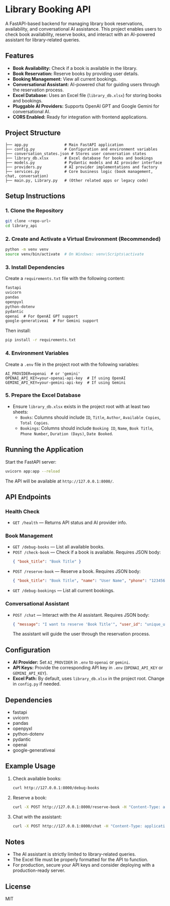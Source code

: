 # Library Booking API

A FastAPI-based backend for managing library book reservations, availability, and conversational AI assistance. This project enables users to check book availability, reserve books, and interact with an AI-powered assistant for library-related queries.

## Features
- **Book Availability:** Check if a book is available in the library.
- **Book Reservation:** Reserve books by providing user details.
- **Booking Management:** View all current bookings.
- **Conversational Assistant:** AI-powered chat for guiding users through the reservation process.
- **Excel Database:** Uses an Excel file (`library_db.xlsx`) for storing books and bookings.
- **Pluggable AI Providers:** Supports OpenAI GPT and Google Gemini for conversational AI.
- **CORS Enabled:** Ready for integration with frontend applications.

## Project Structure
```
├── app.py                # Main FastAPI application
├── config.py             # Configuration and environment variables
├── conversation_states.json # Stores user conversation states
├── library_db.xlsx       # Excel database for books and bookings
├── models.py             # Pydantic models and AI provider interface
├── providers.py          # AI provider implementations and factory
├── services.py           # Core business logic (book management, chat, conversation)
├── main.py, Library.py   # (Other related apps or legacy code)
```

## Setup Instructions

### 1. Clone the Repository
```bash
git clone <repo-url>
cd library_api
```

### 2. Create and Activate a Virtual Environment (Recommended)
```bash
python -m venv venv
source venv/bin/activate  # On Windows: venv\Scripts\activate
```

### 3. Install Dependencies
Create a `requirements.txt` file with the following content:
```txt
fastapi
uvicorn
pandas
openpyxl
python-dotenv
pydantic
openai  # For OpenAI GPT support
google-generativeai  # For Gemini support
```
Then install:
```bash
pip install -r requirements.txt
```

### 4. Environment Variables
Create a `.env` file in the project root with the following variables:
```
AI_PROVIDER=openai  # or 'gemini'
OPENAI_API_KEY=your-openai-api-key  # If using OpenAI
GEMINI_API_KEY=your-gemini-api-key  # If using Gemini
```

### 5. Prepare the Excel Database
- Ensure `library_db.xlsx` exists in the project root with at least two sheets:
  - `Books`: Columns should include `ID`, `Title`, `Author`, `Available Copies`, `Total Copies`.
  - `Bookings`: Columns should include `Booking ID`, `Name`, `Book Title`, `Phone Number`, `Duration (Days)`, `Date Booked`.

## Running the Application
Start the FastAPI server:
```bash
uvicorn app:app --reload
```
The API will be available at `http://127.0.0.1:8000/`.

## API Endpoints

### Health Check
- `GET /health` — Returns API status and AI provider info.

### Book Management
- `GET /debug-books` — List all available books.
- `POST /check-book` — Check if a book is available. Requires JSON body:
  ```json
  { "book_title": "Book Title" }
  ```
- `POST /reserve-book` — Reserve a book. Requires JSON body:
  ```json
  { "book_title": "Book Title", "name": "User Name", "phone": "1234567890", "duration": 7 }
  ```
- `GET /debug-bookings` — List all current bookings.

### Conversational Assistant
- `POST /chat` — Interact with the AI assistant. Requires JSON body:
  ```json
  { "message": "I want to reserve 'Book Title'", "user_id": "unique_user_id" }
  ```
  The assistant will guide the user through the reservation process.

## Configuration
- **AI Provider:** Set `AI_PROVIDER` in `.env` to `openai` or `gemini`.
- **API Keys:** Provide the corresponding API key in `.env` (`OPENAI_API_KEY` or `GEMINI_API_KEY`).
- **Excel Path:** By default, uses `library_db.xlsx` in the project root. Change in `config.py` if needed.

## Dependencies
- fastapi
- uvicorn
- pandas
- openpyxl
- python-dotenv
- pydantic
- openai
- google-generativeai

## Example Usage
1. Check available books:
   ```bash
   curl http://127.0.0.1:8000/debug-books
   ```
2. Reserve a book:
   ```bash
   curl -X POST http://127.0.0.1:8000/reserve-book -H "Content-Type: application/json" -d '{"book_title": "Book Title", "name": "Alice", "phone": "1234567890", "duration": 7}'
   ```
3. Chat with the assistant:
   ```bash
   curl -X POST http://127.0.0.1:8000/chat -H "Content-Type: application/json" -d '{"message": "I want to reserve The Great Gatsby", "user_id": "user123"}'
   ```

## Notes
- The AI assistant is strictly limited to library-related queries.
- The Excel file must be properly formatted for the API to function.
- For production, secure your API keys and consider deploying with a production-ready server.

## License
MIT 